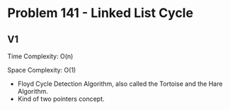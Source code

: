 # Problem 141 - Linked List Cycle

## V1

Time Complexity: O(n)

Space Complexity: O(1)

- Floyd Cycle Detection Algorithm, also called the Tortoise and the Hare Algorithm.
- Kind of two pointers concept.
